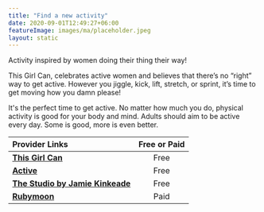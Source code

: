 ```yaml
---
title: "Find a new activity"
date: 2020-09-01T12:49:27+06:00
featureImage: images/ma/placeholder.jpeg
layout: static
---
```


Activity inspired by women doing their thing their way!

This Girl Can, celebrates active women and believes that there’s no “right” way to get active. However you jiggle, kick, lift, stretch, or sprint, it’s time to get moving how you damn please!

It's the perfect time to get active. No matter how much you do, physical activity is good for your body and mind. Adults should aim to be active every day. Some is good, more is even better.

| Provider Links      | Free or Paid  |  
| :-----------          | :--------------:      |  
| [**This Girl Can**](https://www.thisgirlcan.co.uk/) | Free | 
| [**Active**](https://www.active.com/fitness/articles/5-fun-activities-to-help-you-get-fit) | Free | 
| [**The Studio by Jamie Kinkeade**](https://www.youtube.com/watch?v=yN3GgCUmmXw) | Free | 
| [**Rubymoon**](https://www.awin1.com/cread.php?awinmid=16727&awinaffid=1198638&ued=https%3A%2F%2Frubymoon.org.uk%2F) | Paid | 
  

<br/><br/>






